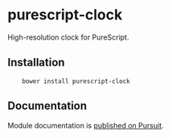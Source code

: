 # purescript-clock

High-resolution clock for PureScript.


## Installation

```
	bower install purescript-clock
```

## Documentation

Module documentation is [published on Pursuit](http://pursuit.purescript.org/packages/purescript-clock).

